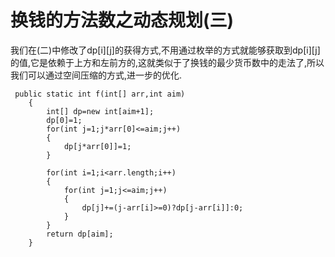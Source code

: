 # 换钱的方法数之动态规划(三)
我们在(二)中修改了dp[i][j]的获得方式,不用通过枚举的方式就能够获取到dp[i][j]的值,它是依赖于上方和左前方的,这就类似于了换钱的最少货币数中的走法了,所以我们可以通过空间压缩的方式,进一步的优化.
```
 public static int f(int[] arr,int aim)
    {
        int[] dp=new int[aim+1];
        dp[0]=1;
        for(int j=1;j*arr[0]<=aim;j++)
        {
            dp[j*arr[0]]=1;
        }

        for(int i=1;i<arr.length;i++)
        {
            for(int j=1;j<=aim;j++)
            {
                dp[j]+=(j-arr[i]>=0)?dp[j-arr[i]]:0;
            }
        }
        return dp[aim];
    }

```